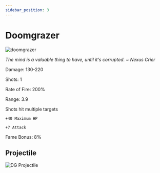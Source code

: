 ```yaml
---
sidebar_position: 3
---
```


# Doomgrazer

![doomgrazer](https://vwiki.valorserver.com/api/item/picture/doomgrazer)

<i>The mind is a valuable thing to have, until it's corrupted. ~ Nexus Crier</i>

Damage: 130-220

Shots: 1

Rate of Fire: 200%

Range: 3.9

Shots hit multiple targets

    +40 Maximum HP
    
    +7 Attack

Fame Bonus: 8%

## Projectile

![DG Projectile](https://cdn.discordapp.com/attachments/948363241631916122/950407098586509312/Doomgrazer.gif)

